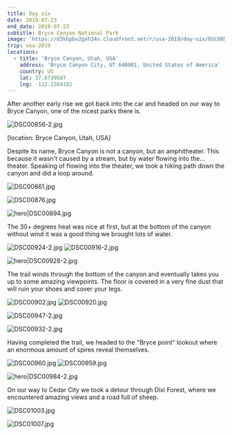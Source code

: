 ```yaml
---
title: Day six
date: 2019-07-23
end_date: 2019-07-23
subtitle: Bryce Canyon National Park
image: 'https://d3khpbv2gxh34v.cloudfront.net/r/usa-2019/day-six/DSC00976.jpg'
trip: usa-2019
locations:
  - title: 'Bryce Canyon, Utah, USA'
    address: 'Bryce Canyon City, UT 640001, United States of America'
    country: US
    lat: 37.6739587
    lng: -112.1564182
---
```


After another early rise we got back into the car and headed on our way to Bryce Canyon, one of the nicest parks there is.

![DSC00856-2.jpg](https://d3khpbv2gxh34v.cloudfront.net/r/usa-2019/day-six/DSC00856-2.jpg "1.5")

[location: Bryce Canyon, Utah, USA]

Despite its name, Bryce Canyon is not a canyon, but an amphitheater. This because it wasn't caused by a stream, but by water flowing into the... theater. Speaking of flowing into the theater, we took a hiking path down the canyon and did a loop around.

![DSC00861.jpg](https://d3khpbv2gxh34v.cloudfront.net/r/usa-2019/day-six/DSC00861.jpg "1.5")


![DSC00876.jpg](https://d3khpbv2gxh34v.cloudfront.net/r/usa-2019/day-six/DSC00876.jpg "1.5")

![hero|DSC00894.jpg](https://d3khpbv2gxh34v.cloudfront.net/r/usa-2019/day-six/DSC00894.jpg "1.5")

The 30+ degrees heat was nice at first, but at the bottom of the canyon without wind it was a good thing we brought lots of water.

![DSC00924-2.jpg](https://d3khpbv2gxh34v.cloudfront.net/r/usa-2019/day-six/DSC00924-2.jpg "1.5")
![DSC00916-2.jpg](https://d3khpbv2gxh34v.cloudfront.net/r/usa-2019/day-six/DSC00916-2.jpg "1.5")

![hero|DSC00928-2.jpg](https://d3khpbv2gxh34v.cloudfront.net/r/usa-2019/day-six/DSC00928-2.jpg "1.5")

The trail winds through the bottom of the canyon and eventually takes you up to some amazing viewpoints. The floor is covered in a very fine dust that will ruin your shoes and cover your legs.

![DSC00902.jpg](https://d3khpbv2gxh34v.cloudfront.net/r/usa-2019/day-six/DSC00902.jpg "1.5")
![DSC00920.jpg](https://d3khpbv2gxh34v.cloudfront.net/r/usa-2019/day-six/DSC00920.jpg "1.5")


![DSC00947-2.jpg](https://d3khpbv2gxh34v.cloudfront.net/r/usa-2019/day-six/DSC00947-2.jpg "1.5")

![DSC00932-2.jpg](https://d3khpbv2gxh34v.cloudfront.net/r/usa-2019/day-six/DSC00932-2.jpg "1.5")


Having completed the trail, we headed to the "Bryce point" lookout where an enormous amount of spires reveal themselves.

![DSC00960.jpg](https://d3khpbv2gxh34v.cloudfront.net/r/usa-2019/day-six/DSC00960.jpg "1.5")
![DSC00959.jpg](https://d3khpbv2gxh34v.cloudfront.net/r/usa-2019/day-six/DSC00959.jpg "1.5")

![hero|DSC00984-2.jpg](https://d3khpbv2gxh34v.cloudfront.net/r/usa-2019/day-six/DSC00984-2.jpg "1.5")


On our way to Cedar City we took a detour through Dixi Forest, where we encountered amazing views and a road full of sheep.

![DSC01003.jpg](https://d3khpbv2gxh34v.cloudfront.net/r/usa-2019/day-six/DSC01003.jpg "1.5")

![DSC01007.jpg](https://d3khpbv2gxh34v.cloudfront.net/r/usa-2019/day-six/DSC01007.jpg "1.5")
